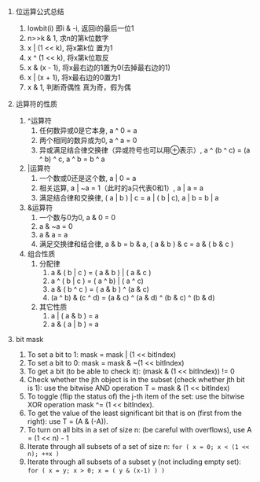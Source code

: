 1. 位运算公式总结
   1. lowbit(i) 即i & -i, 返回i的最后一位1 
   2. n>>k & 1, 求n的第k位数字 
   3. x | (1 << k), 将x第k位 置为1 
   4. x ^ (1 << k), 将x第k位取反 
   5. x & (x - 1), 将x最右边的1置为0(去掉最右边的1)
   6. x | (x + 1), 将x最右边的0置为1 
   7. x & 1, 判断奇偶性 真为奇，假为偶
   
2. 运算符的性质 
   1. ^运算符 
      1. 任何数异或0是它本身, a ^ 0 = a 
      2. 两个相同的数异或为0, a ^ a = 0 
      3. 异或满足结合律交换律（异或符号也可以用⊕表示）, a ^ (b ^ c) = (a ^ b) ^ c, a ^ b = b ^ a 
   2. |运算符 
      1. 一个数或0还是这个数, a | 0 = a 
      2. 相关运算, a | ~a = 1（此时的a只代表0和1）, a | a = a 
      3. 满足结合律和交换律, ( a | b ) | c = a | ( b | c), a | b = b | a 
   3. &运算符 
      1. 一个数与0为0, a & 0 = 0 
      2. a & ~a = 0 
      3. a & a = a 
      4. 满足交换律和结合律, a & b = b & a, ( a & b ) & c = a & ( b & c )
   4. 组合性质 
      1. 分配律
         1. a & ( b | c ) = ( a & b ) | ( a & c )
         2. a ^ ( b | c ) = ( a ^ b) | ( a ^ c)
         3. a & ( b ^ c ) = ( a & b ) ^ (a & c)
         4. (a ^ b) & (c ^ d) = (a & c) ^ (a & d) ^ (b & c) ^ (b & d)
      2. 其它性质 
         1. a | ( a & b ) = a 
         2. a & ( a | b ) = a


3. bit mask
   1. To set a bit to 1: mask = mask | (1 << bitIndex)
   2. To set a bit to 0: mask = mask & ~(1 << bitIndex)
   3. To get a bit (to be able to check it): (mask & (1 << bitIndex)) != 0
   4. Check whether the jth object is in the subset (check whether jth bit is 1): use the bitwise AND operation T = mask & (1 << bitIndex)
   5. To toggle (flip the status of) the j-th item of the set: use the bitwise XOR operation mask ^= (1 << bitIndex).
   6. To get the value of the least significant bit that is on (first from the right): use T = (A & (-A)). 
   7. To turn on all bits in a set of size n: (be careful with overflows), use A = (1 << n) - 1
   8. Iterate through all subsets of a set of size n:
           `for ( x = 0; x < (1 << n); ++x )`  
   9. Iterate through all subsets of a subset y (not including empty set):
           `for ( x = y; x > 0; x = ( y & (x-1) ) )`
